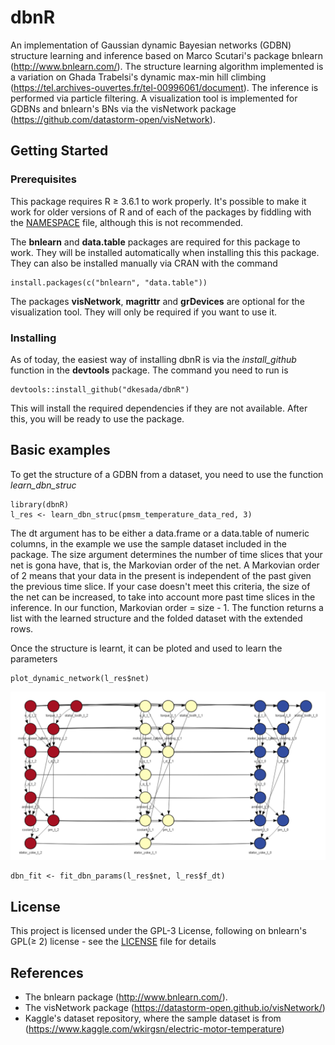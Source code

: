 # dbnR

An implementation of Gaussian dynamic Bayesian networks (GDBN) structure learning and inference based on Marco Scutari's package bnlearn (http://www.bnlearn.com/). The structure learning algorithm implemented is a variation on Ghada Trabelsi's dynamic max-min hill climbing (https://tel.archives-ouvertes.fr/tel-00996061/document). The inference is performed via particle filtering. A visualization tool is implemented for GDBNs and bnlearn's BNs via the visNetwork package (https://github.com/datastorm-open/visNetwork).

## Getting Started

### Prerequisites

This package requires R ≥ 3.6.1 to work properly. It's possible to make it work for older versions of R and of each of the packages by fiddling with the [NAMESPACE](NAMESPACE) file, although this is not recommended.

The __bnlearn__ and __data.table__ packages are required for this package to work. They will be installed automatically when installing this this package. They can also be installed manually via CRAN with the command

```
install.packages(c("bnlearn", "data.table"))
```
The packages __visNetwork__, __magrittr__ and __grDevices__ are optional for the visualization tool. They will only be required if you want to use it.

### Installing
As of today, the easiest way of installing dbnR is via the _install_github_ function in the __devtools__ package. The command you need to run is
```
devtools::install_github("dkesada/dbnR")
```
This will install the required dependencies if they are not available. After this, you will be ready to use the package.

## Basic examples

To get the structure of a GDBN from a dataset, you need to use the function _learn_dbn_struc_

```
library(dbnR)
l_res <- learn_dbn_struc(pmsm_temperature_data_red, 3)
```
The dt argument has to be either a data.frame or a data.table of numeric columns, in the example we use the sample dataset included in the package. The size argument determines the number of time slices that your net is gona have, that is, the Markovian order of the net. A Markovian order of 2 means that your data in the present is independent of the past given the previous time slice. If your case doesn't meet this criteria, the size of the net can be increased, to take into account more past time slices in the inference. In our function, Markovian order = size - 1. The function returns a list with the learned structure and the folded dataset with the extended rows.

Once the structure is learnt, it can be ploted and used to learn the parameters
```
plot_dynamic_network(l_res$net)
```
![alt text](media/dbn_plot.png)

```
dbn_fit <- fit_dbn_params(l_res$net, l_res$f_dt)
```

## License

This project is licensed under the GPL-3 License, following on bnlearn's GPL(≥ 2) license - see the [LICENSE](LICENSE) file for details

## References

* The bnlearn package (http://www.bnlearn.com/).
* The visNetwork package (https://datastorm-open.github.io/visNetwork/)
* Kaggle's dataset repository, where the sample dataset is from (https://www.kaggle.com/wkirgsn/electric-motor-temperature)
